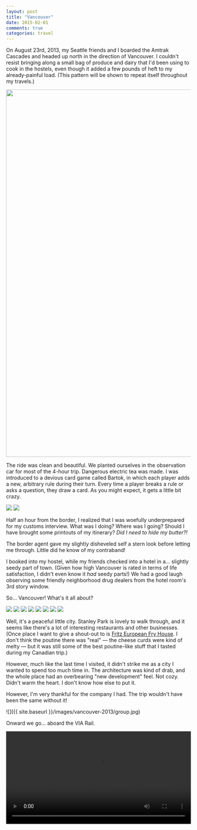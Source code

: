 ```yaml
---
layout: post
title: "Vancouver"
date: 2015-02-01
comments: true
categories: travel
---
```

On August 23rd, 2013, my Seattle friends and I boarded the Amtrak Cascades and headed up north in the direction of Vancouver. I couldn't resist bringing along a small bag of produce and dairy that I'd been using to cook in the hostels, even though it added a few pounds of heft to my already-painful load. (This pattern will be shown to repeat itself throughout my travels.)

<img src="https://maps.googleapis.com/maps/api/staticmap?
&center=Victoria, BC
&size=1000x400
&scale=2
&zoom=6
&markers=color:red%7CPacific Central Station, Vancouver, BC
&path=color:blue%7CAmtrak Station, San Jose, CA|King Street Station, Seattle, WA
&path=color:red%7CKing Street Station, Seattle, WA|Pacific Central Station, Vancouver, BC
&key=AIzaSyCVe3O2OawYpG6wixMFLsdbmnLBsJgSuNA" width="1000px"/>

The ride was clean and beautiful. We planted ourselves in the observation car for most of the 4-hour trip. Dangerous electric tea was made. I was introduced to a devious card game called Bartok, in which each player adds a new, arbitrary rule during their turn. Every time a player breaks a rule or asks a question, they draw a card. As you might expect, it gets a little bit crazy.

<p><div class="image-series">
<img src="{{ site.baseurl }}/images/vancouver-2013/train1.jpg">
<img src="{{ site.baseurl }}/images/vancouver-2013/train2.jpg">
</div></p>

Half an hour from the border, I realized that I was woefully underprepared for my customs interview. What was I doing? Where was I going? Should I have brought some printouts of my itinerary? *Did I need to hide my butter?!*

The border agent gave my slightly disheveled self a stern look before letting me through. Little did he know of my contraband!

I booked into my hostel, while my friends checked into a hotel in a... slightly seedy part of town. (Given how high Vancouver is rated in terms of life satisfaction, I didn't even know it *had* seedy parts!) We had a good laugh observing some friendly neighborhood drug dealers from the hotel room's 3rd story window.

So... Vancouver! What's it all about?

<p><div class="image-series">
<img src="{{ site.baseurl }}/images/vancouver-2013/skylight.jpg">
<img src="{{ site.baseurl }}/images/vancouver-2013/ducks.jpg">
<img src="{{ site.baseurl }}/images/vancouver-2013/ships1.jpg">
<img src="{{ site.baseurl }}/images/vancouver-2013/ships2.jpg">
<img src="{{ site.baseurl }}/images/vancouver-2013/graffiti.jpg">
<img src="{{ site.baseurl }}/images/vancouver-2013/road.jpg">
<img src="{{ site.baseurl }}/images/vancouver-2013/hotel.jpg">
<img src="{{ site.baseurl }}/images/vancouver-2013/cranes.jpg">
</div></p>

Well, it's a peaceful little city. Stanley Park is lovely to walk through, and it seems like there's a lot of interesting restaurants and other businesses. (Once place I want to give a shout-out to is [Fritz European Fry House](http://www.yelp.com/biz/fritz-european-fry-house-vancouver). I don't think the poutine there was "real" — the cheese curds were kind of melty — but it was still some of the best poutine-like stuff that I tasted during my Canadian trip.)

However, much like the last time I visited, it didn't strike me as a city I wanted to spend too much time in. The architecture was kind of drab, and the whole place had an overbearing "new development" feel. Not cozy. Didn't warm the heart. I don't know how else to put it.

However, I'm very thankful for the company I had. The trip wouldn't have been the same without it!

![]({{ site.baseurl }}/images/vancouver-2013/group.jpg)

Onward we go... aboard the VIA Rail.

<video width="100%" controls>
	<source src="{{ site.baseurl }}/images/vancouver-2013/outbound.mp4" type="video/mp4">
Your browser does not support the video tag.
</video>